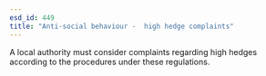 ```yaml
---
esd_id: 449
title: "Anti-social behaviour -  high hedge complaints"
---
```


A local authority must consider complaints regarding high hedges according to the procedures under these regulations.

